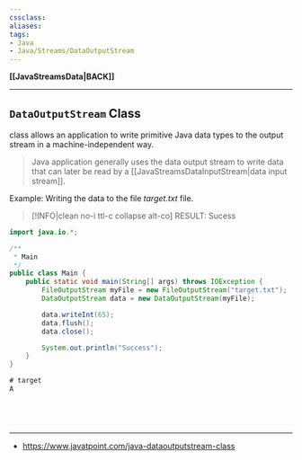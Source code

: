```yaml
---
cssclass:
aliases:
tags:
- Java
- Java/Streams/DataOutputStream
---
```

**[[JavaStreamsData|BACK]]**

---
## `DataOutputStream` Class
class allows an application to write primitive Java data types to the output stream in a machine-independent way.
> Java application generally uses the data output stream to write data that can later be read by a [[JavaStreamsDataInputStream|data input stream]].

Example: Writing the data to the file *target.txt* file.
>[!INFO|clean no-i ttl-c collapse alt-co] RESULT:
> Sucess

```java
import java.io.*;

/**
 * Main
 */
public class Main {
    public static void main(String[] args) throws IOException {
        FileOutputStream myFile = new FileOutputStream("target.txt");
        DataOutputStream data = new DataOutputStream(myFile);

        data.writeInt(65);
        data.flush();
        data.close();

        System.out.println("Success");
    }
}
```
```txt
# target
A
```

<br>

# 
---
- https://www.javatpoint.com/java-dataoutputstream-class
